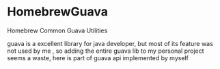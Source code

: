 HomebrewGuava
=============

Homebrew Common Guava Utilities 


guava is a excellent library for java developer,
but most of its feature was not used by me , so adding the entire guava lib to my personal project seems a waste,
here is part of guava api implemented by myself

